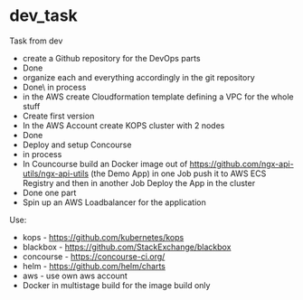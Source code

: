# dev_task




Task from dev


- create a Github repository for the DevOps parts 
- Done
- organize each and everything accordingly in the git repository
- Done\ in process
- in the AWS create Cloudformation template defining a VPC for the whole stuff
- Create first version
- In the AWS Account create KOPS cluster with 2 nodes
- Done 
- Deploy and setup Concourse
- in process 
- In Councourse build an Docker image out of https://github.com/ngx-api-utils/ngx-api-utils (the Demo App) in one Job push it to AWS ECS Registry and then in another Job Deploy the App in the cluster
- Done one part
- Spin up an AWS Loadbalancer for the application


Use:
- kops - https://github.com/kubernetes/kops
- blackbox - https://github.com/StackExchange/blackbox
- concourse - https://concourse-ci.org/
- helm - https://github.com/helm/charts
- aws - use own aws account
- Docker in multistage build for the image build only

